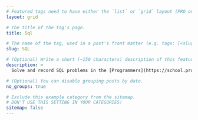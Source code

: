 ```yaml
---
# Featured tags need to have either the `list` or `grid` layout (PRO only).
layout: grid

# The title of the tag's page.
title: Sql

# The name of the tag, used in a post's front matter (e.g. tags: [<slug>]).
slug: SQL

# (Optional) Write a short (~150 characters) description of this featured tag.
description: >
  Solve and record SQL problems in the [Programmers](https://school.programmers.co.kr/learn/challenges?tab=sql_practice_kit) and [LeetCode](https://leetcode.com/problemset/all/?listId=5htp6xyg&page=1).

# (Optional) You can disable grouping posts by date.
no_groups: true

# Exclude this example category from the sitemap.
# DON'T USE THIS SETTING IN YOUR CATEGORIES!
sitemap: false
---
```

